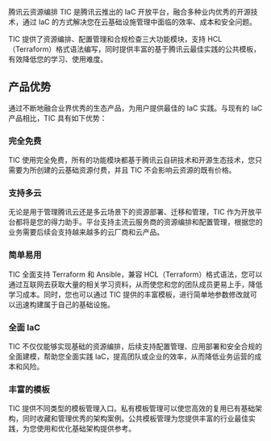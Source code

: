 
腾讯云资源编排 TIC 是腾讯云推出的 IaC 开放平台，融合多种业内优秀的开源技术，通过 IaC 的方式解决您在云基础设施管理中面临的效率、成本和安全问题。

TIC 提供了资源编排、配置管理和合规检查三大功能模块，支持 HCL（Terraform）格式语法编写，同时提供丰富的基于腾讯云最佳实践的公共模板，有效降低您的学习、使用难度。

## 产品优势

通过不断地融合业界优秀的生态产品，为用户提供最佳的 IaC 实践。与现有的 IaC 产品相比，TIC 具有如下优势：

### 完全免费

TIC 使用完全免费，所有的功能模块都基于腾讯云自研技术和开源生态技术，您只需要为所创建的云基础资源付费，并且 TIC 不会影响云资源的既有价格。

### 支持多云



无论是用于管理腾讯云还是多云场景下的资源部署、迁移和管理，TIC 作为开放平台都将是您的得力助手。平台支持主流云服务商的资源编排和配置管理，根据您的业务需要后续会支持越来越多的云厂商和云产品。

### 简单易用

TIC 全面支持 Terraform 和 Ansible，兼容 HCL（Terraform）格式语法，您可以通过互联网去获取大量的相关学习资料，从而使您和您的团队成员更易上手，降低学习成本。同时，您也可以通过 TIC 提供的丰富模板，进行简单地参数修改就可以迅速构建属于自己的基础设施。

### 全面 IaC

TIC 不仅仅能够实现基础的资源编排，后续支持配置管理、应用部署和安全合规的全面建模，帮助您全面实践 IaC，提高团队或企业的效率，从而降低业务运营的成本和风险。

### 丰富的模板

TIC 提供不同类型的模板管理入口。私有模板管理可以使您高效的复用已有基础架构，同时收藏和管理优秀的架构案例。公共模板管理为您提供丰富的行业最佳实践，为您使用和优化基础架构提供参考。
